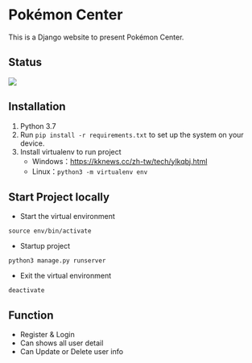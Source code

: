 # Pokémon Center
This is a Django website to present Pokémon Center.
## Status
![](https://img.shields.io/badge/Django-3.2.5-green)
## Installation
1. Python 3.7
2. Run `pip install -r requirements.txt` to set up the system on your device.
3. Install virtualenv to run project
    - Windows：https://kknews.cc/zh-tw/tech/ylkqbj.html
    - Linux：`python3 -m virtualenv env`
## Start Project locally
- Start the virtual environment
```
source env/bin/activate
```
- Startup project
```
python3 manage.py runserver
```
- Exit the virtual environment
```
deactivate
```
## Function
- Register & Login
- Can shows all user detail
- Can Update or Delete user info